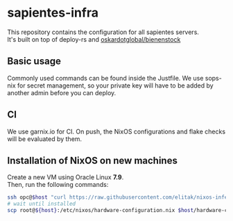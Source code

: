 # sapientes-infra

This repository contains the configuration for all sapientes servers.  
It's built on top of deploy-rs and [oskardotglobal/bienenstock](https://github.com/oskardotglobal/bienenstock)

## Basic usage

Commonly used commands can be found inside the Justfile.
We use sops-nix for secret management, so your private key will have to be added by another admin
before you can deploy.

## CI

We use garnix.io for CI. On push, the NixOS configurations and flake checks will be evaluated by them.

## Installation of NixOS on new machines

Create a new VM using Oracle Linux **7.9**.  
Then, run the following commands:

```bash
ssh opc@$host "curl https://raw.githubusercontent.com/elitak/nixos-infect/master/nixos-infect | NIX_CHANNEL=nixos-24.11 sudo bash -x"
# wait until installed
scp root@${host}:/etc/nixos/hardware-configuration.nix $host/hardware-configuration.nix
```

